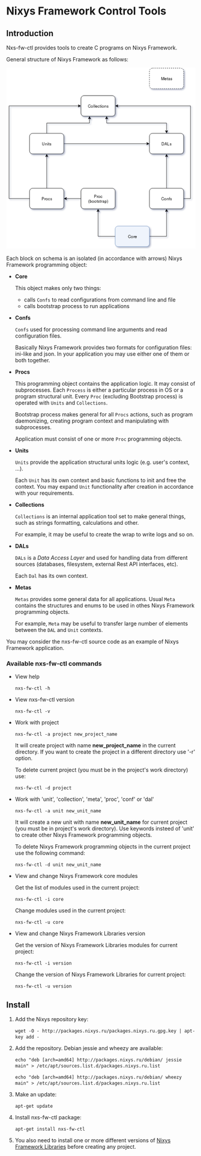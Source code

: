 # Nixys Framework Control Tools

## Introduction

Nxs-fw-ctl provides tools to create C programs on Nixys Framework.

General structure of Nixys Framework as follows:

![Nixys Framework structure](docs/nxs-fw-struct.png)

Each block on schema is an isolated (in accordance with arrows) Nixys Framework programming object:

*  **Core**

    This object makes only two things:
    
    *  calls `Confs` to read configurations from command line and file
    *  calls bootstrap process to run applications
    
*  **Confs**

    `Confs` used for processing command line arguments and read configuration files.
    
    Basically Nixys Framework provides two formats for configuration files: ini-like and json. In your application you may use either one of them or both together.

*  **Procs**

    This programming object contains the application logic. It may consist of subprocesses. Each `Process` is either a particular process in OS or a program structural unit.
    Every `Proc` (excluding Bootstrap process) is operated with `Units` and `Collections`.
    
    Bootstrap process makes general for all `Procs` actions, such as program daemonizing, creating program context and manipulating with subprocesses.
    
    Application must consist of one or more `Proc` programming objects.

*  **Units**

    `Units` provide the application structural units logic (e.g. user's context, ...).
    
    Each `Unit` has its own context and basic functions to init and free the context. You may expand `Unit` functionality after creation in accordance with your requirements.

*  **Collections**

    `Collections` is an internal application tool set to make general things, such as strings formatting, calculations and other.
    
    For example, it may be useful to create the wrap to write logs and so on.

*  **DALs**

    `DALs` is a *Data Access Layer* and used for handling data from different sources (databases, filesystem, external Rest API interfaces,  etc).
    
    Each `Dal` has its own context.

*  **Metas**

    `Metas` provides some general data for all applications. Usual `Meta` contains the structures and enums to be used in othes Nixys Framework programming objects.
    
    For example, `Meta` may be useful to transfer large number of elements between the `DAL` and `Unit` contexts.

You may consider the nxs-fw-ctl source code as an example of Nixys Framework application.

### Available nxs-fw-ctl commands

*  View help

    ```
    nxs-fw-ctl -h
    ```

*  View nxs-fw-ctl version

    ```
    nxs-fw-ctl -v
    ```

*  Work with project

    ```
    nxs-fw-ctl -a project new_project_name
    ```
    
    It will create project with name **new_project_name** in the current directory. If you want to create the project in a different directory use '-r' option.
    
    To delete current project (you must be in the project's work directory) use:
    
    ```
    nxs-fw-ctl -d project
    ```

*  Work with 'unit', 'collection', 'meta', 'proc', 'conf' or 'dal'

    ```
    nxs-fw-ctl -a unit new_unit_name
    ```
    
    It will create a new unit with name **new_unit_name** for current project (you must be in project's work directory). Use keywords insteed of 'unit' to create other Nixys Framework programming objects.
    
    To delete Nixys Framework programming objects in the current project use the following command:
    
    ```
    nxs-fw-ctl -d unit new_unit_name
    ```

*  View and change Nixys Framework core modules

    Get the list of modules used in the current project:
   
    ```
    nxs-fw-ctl -i core
    ```
    
    Change modules used in the current project:
    
    ```
    nxs-fw-ctl -u core
    ```

* View and change Nixys Framework Libraries version

    Get the version of Nixys Framework Libraries modules for current project:
   
    ```
    nxs-fw-ctl -i version
    ```
    
    Change the version of Nixys Framework Libraries for current project:
    
    ```
    nxs-fw-ctl -u version
    ```

## Install

1.  Add the Nixys repository key:

    ```
    wget -O - http://packages.nixys.ru/packages.nixys.ru.gpg.key | apt-key add -
    ```

2.  Add the repository. Debian jessie and wheezy are available:

    ```
    echo "deb [arch=amd64] http://packages.nixys.ru/debian/ jessie main" > /etc/apt/sources.list.d/packages.nixys.ru.list
    ```

    ```
    echo "deb [arch=amd64] http://packages.nixys.ru/debian/ wheezy main" > /etc/apt/sources.list.d/packages.nixys.ru.list
    ```

3.  Make an update:

    ```
    apt-get update
    ```

4.  Install nxs-fw-ctl package:

    ```
    apt-get install nxs-fw-ctl
    ```

5. You also need to install one or more different versions of [Nixys Framework Libraries](https://github.com/nixys/nxs-fw-libs) before creating any project.
